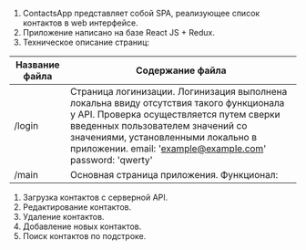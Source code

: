 1. ContactsApp представляет собой SPA, реализующее список контактов в web интерфейсе.
2. Приложение написано на базе React JS + Redux.
3. Техническое описание страниц:

Название файла  | Содержание файла
----------------|----------------------
/login       | Страница логинизации. Логинизация выполнена локальна ввиду отсутствия такого функционала у API. Проверка осуществляется путем сверки введенных пользователем значений со значениями, установленными локально в приложении. email: 'example@example.com' password: 'qwerty'
/main        | Основная страница приложения. Функционал:
1. Загрузка контактов с серверной API.
2. Редактирование контактов.
3. Удаление контактов.
4. Добавление новых контактов.
5. Поиск контактов по подстроке. 